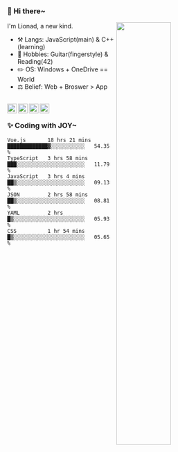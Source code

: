 ### 👋 Hi there~

[<img align="right" width="50%" src="https://github-readme-stats.vercel.app/api?username=Lionad-Morotar&show_icons=true">](https://metrics.lecoq.io/Lionad-Morotar?template=classic)

I'm Lionad, a new kind.

- ⚒️ Langs: JavaScript(main) & C++(learning)
- 🎨 Hobbies: Guitar(fingerstyle) & Reading(42)
- ✏️ OS: Windows + OneDrive == World
- ⚖️ Belief: Web + Broswer > App

<br />

<a href="https://www.lionad.art">
  <img align="left" alt="lionad-art" width="22px" src="https://cdn.jsdelivr.net/npm/simple-icons@3.1.0/icons/wordpress.svg" />
</a>
<a href="#1806234223">
  <img align="left" alt="1806234223" width="22px" src="https://cdn.jsdelivr.net/npm/simple-icons@3.1.0/icons/tencentqq.svg" />
</a>
<a href="https://www.zhihu.com/people/Lionad">
  <img align="left" alt="132yse" width="22px" src="https://cdn.jsdelivr.net/npm/simple-icons@3.1.0/icons/zhihu.svg" />
</a>
<a href="https://github.com/Lionad-Morotar">
  <img align="left" alt="yisar" width="22px" src="https://cdn.jsdelivr.net/npm/simple-icons@3.1.0/icons/github.svg" />
</a>

<br />

### ✨ Coding with JOY~

<!--START_SECTION:waka-->

```text
Vue.js       18 hrs 21 mins  █████████████▓░░░░░░░░░░░   54.35 %
TypeScript   3 hrs 58 mins   ███░░░░░░░░░░░░░░░░░░░░░░   11.79 %
JavaScript   3 hrs 4 mins    ██▒░░░░░░░░░░░░░░░░░░░░░░   09.13 %
JSON         2 hrs 58 mins   ██▒░░░░░░░░░░░░░░░░░░░░░░   08.81 %
YAML         2 hrs           █▒░░░░░░░░░░░░░░░░░░░░░░░   05.93 %
CSS          1 hr 54 mins    █▒░░░░░░░░░░░░░░░░░░░░░░░   05.65 %
```

<!--END_SECTION:waka-->
